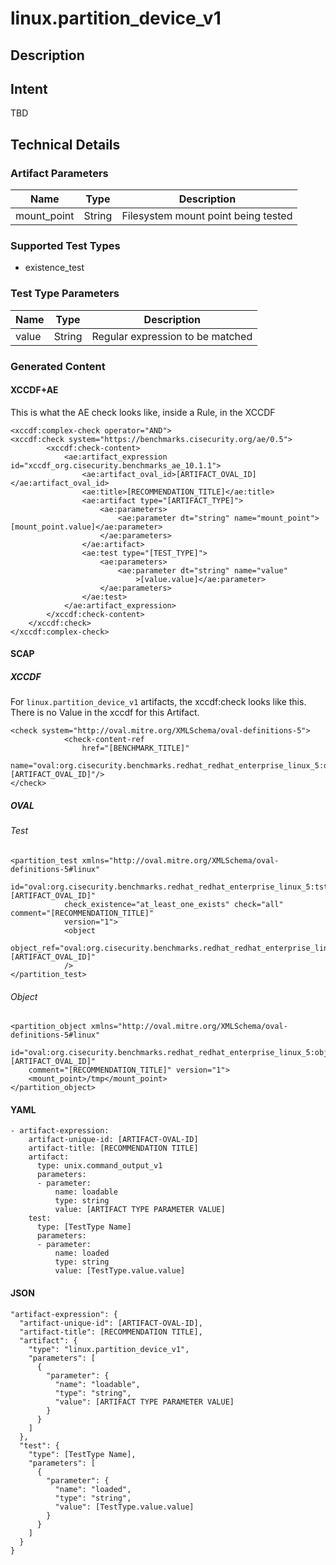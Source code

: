 # linux.partition_device_v1

## Description

## Intent
TBD

## Technical Details
### Artifact Parameters
| Name                  |Type    | Description |
| ----------------------|--------| ----------- |
|mount_point  | String | Filesystem mount point being tested  |

### Supported Test Types
- existence_test

### Test Type Parameters
| Name                  |Type    | Description |
| ----------------------|--------| ----------- |
| value | String | Regular expression to be matched |

### Generated Content
#### XCCDF+AE
This is what the AE check looks like, inside a Rule, in the XCCDF

```
<xccdf:complex-check operator="AND">
<xccdf:check system="https://benchmarks.cisecurity.org/ae/0.5">
        <xccdf:check-content>
            <ae:artifact_expression id="xccdf_org.cisecurity.benchmarks_ae_10.1.1">
                <ae:artifact_oval_id>[ARTIFACT_OVAL_ID]</ae:artifact_oval_id>
                <ae:title>[RECOMMENDATION_TITLE]</ae:title>
                <ae:artifact type="[ARTIFACT_TYPE]">
                    <ae:parameters>
                        <ae:parameter dt="string" name="mount_point">[mount_point.value]</ae:parameter>
                    </ae:parameters>
                </ae:artifact>
                <ae:test type="[TEST_TYPE]">
                    <ae:parameters>
                        <ae:parameter dt="string" name="value"
                            >[value.value]</ae:parameter>
                    </ae:parameters>
                </ae:test>
            </ae:artifact_expression>
        </xccdf:check-content>
    </xccdf:check>
</xccdf:complex-check>
```

#### SCAP
##### XCCDF
For `linux.partition_device_v1` artifacts, the xccdf:check looks like this.  There is no Value in the xccdf for this Artifact.

```
<check system="http://oval.mitre.org/XMLSchema/oval-definitions-5">
			<check-content-ref
				href="[BENCHMARK_TITLE]"
				name="oval:org.cisecurity.benchmarks.redhat_redhat_enterprise_linux_5:def:[ARTIFACT_OVAL_ID]"/>
</check>
```

##### OVAL
###### Test

```
<partition_test xmlns="http://oval.mitre.org/XMLSchema/oval-definitions-5#linux"
 			id="oval:org.cisecurity.benchmarks.redhat_redhat_enterprise_linux_5:tst:[ARTIFACT_OVAL_ID]"
 			check_existence="at_least_one_exists" check="all" comment="[RECOMMENDATION_TITLE]"
 			version="1">
 			<object
 				object_ref="oval:org.cisecurity.benchmarks.redhat_redhat_enterprise_linux_5:obj:[ARTIFACT_OVAL_ID]"
 			/>
</partition_test>
```

###### Object

```
<partition_object xmlns="http://oval.mitre.org/XMLSchema/oval-definitions-5#linux"
    id="oval:org.cisecurity.benchmarks.redhat_redhat_enterprise_linux_5:obj:[ARTIFACT_OVAL_ID]"
    comment="[RECOMMENDATION_TITLE]" version="1">
    <mount_point>/tmp</mount_point>
</partition_object>
```

#### YAML


```
- artifact-expression:
    artifact-unique-id: [ARTIFACT-OVAL-ID]
    artifact-title: [RECOMMENDATION TITLE]
    artifact:
      type: unix.command_output_v1
      parameters:
      - parameter: 
          name: loadable
          type: string
          value: [ARTIFACT TYPE PARAMETER VALUE]
    test:
      type: [TestType Name]
      parameters:
      - parameter:
          name: loaded
          type: string
          value: [TestType.value.value]
```

#### JSON

```
"artifact-expression": {
  "artifact-unique-id": [ARTIFACT-OVAL-ID],
  "artifact-title": [RECOMMENDATION TITLE],
  "artifact": {
    "type": "linux.partition_device_v1",
    "parameters": [
      {
        "parameter": {
          "name": "loadable",
          "type": "string",
          "value": [ARTIFACT TYPE PARAMETER VALUE]
        }
      }
    ]
  },
  "test": {
    "type": [TestType Name],
    "parameters": [
      {
        "parameter": {
          "name": "loaded",
          "type": "string",
          "value": [TestType.value.value]
        }
      }
    ]
  }
}
``` 